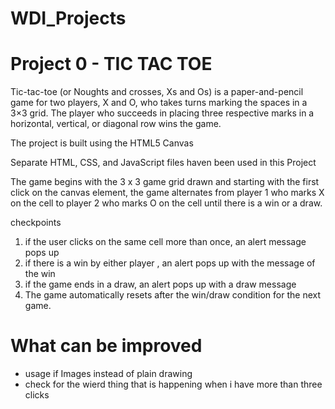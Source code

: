 # WDI_Projects
Project 0 - TIC TAC TOE 
========================

Tic-tac-toe (or Noughts and crosses, Xs and Os) is a paper-and-pencil game for two players, X and O, who takes turns marking the spaces in a 3×3 grid. The player who succeeds in placing three respective marks in a horizontal, vertical, or diagonal row wins the game.

The project is built using the HTML5 Canvas

Separate HTML, CSS, and JavaScript files haven been used in this Project

The game begins with the 3 x 3 game grid drawn and starting with the first click on the canvas element, the game alternates from player 1 who marks X on the cell  to  player 2 who marks O on the cell  until there is a win or a draw.

checkpoints
1. if the user clicks on the same cell more than once, an alert message pops up
2. if there is a win by either player , an alert pops up with the message of the win 
3. if the game ends in a draw, an alert pops up with a draw message 
4. The game automatically resets after the win/draw condition for the next game. 



What can be improved 
======================
* usage if Images instead of plain drawing 
* check for the wierd thing that is happening when i have more than three clicks 